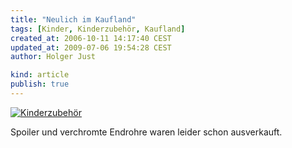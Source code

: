 ```yaml
---
title: "Neulich im Kaufland"
tags: [Kinder, Kinderzubehör, Kaufland]
created_at: 2006-10-11 14:17:40 CEST
updated_at: 2009-07-06 19:54:28 CEST
author: Holger Just

kind: article
publish: true
---
```


<a href="http://www.flickr.com/photos/meine-erde/266866258/"><img src="http://static.flickr.com/101/266866258_8572ac38b0.jpg" alt="Kinderzubehör" title="Neulich im Kaufland" class="center"/></a>

Spoiler und verchromte Endrohre waren leider schon ausverkauft.